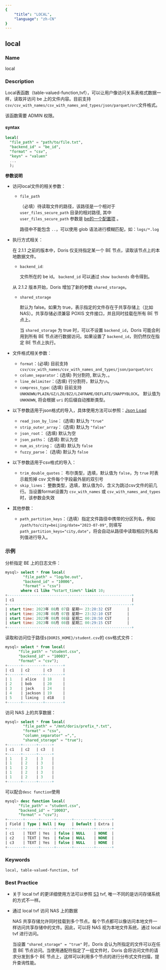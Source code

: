 ```yaml
---
{
    "title": "LOCAL",
    "language": "zh-CN"
}
---
```


<!--
Licensed to the Apache Software Foundation (ASF) under one
or more contributor license agreements.  See the NOTICE file
distributed with this work for additional information
regarding copyright ownership.  The ASF licenses this file
to you under the Apache License, Version 2.0 (the
"License"); you may not use this file except in compliance
with the License.  You may obtain a copy of the License at

  http://www.apache.org/licenses/LICENSE-2.0

Unless required by applicable law or agreed to in writing,
software distributed under the License is distributed on an
"AS IS" BASIS, WITHOUT WARRANTIES OR CONDITIONS OF ANY
KIND, either express or implied.  See the License for the
specific language governing permissions and limitations
under the License.
-->

## local

### Name

local

### Description

Local表函数（table-valued-function,tvf），可以让用户像访问关系表格式数据一样，读取并访问 be 上的文件内容。目前支持`csv/csv_with_names/csv_with_names_and_types/json/parquet/orc`文件格式。

该函数需要 ADMIN 权限。

#### syntax

```sql
local(
  "file_path" = "path/to/file.txt", 
  "backend_id" = "be_id",
  "format" = "csv",
  "keyn" = "valuen" 
  ...
  );
```

**参数说明**

- 访问local文件的相关参数：

    - `file_path`
    
        （必填）待读取文件的路径，该路径是一个相对于 `user_files_secure_path` 目录的相对路径, 其中 `user_files_secure_path` 参数是 [be的一个配置项](../../../admin-manual/config/be-config.md) 。
    
        路径中不能包含 `..`，可以使用 glob 语法进行模糊匹配，如：`logs/*.log`

- 执行方式相关：

    在 2.1.1 之前的版本中，Doris 仅支持指定某一个 BE 节点，读取该节点上的本地数据文件。
    
    - `backend_id`:
    
        文件所在的 be id。 `backend_id` 可以通过 `show backends` 命令得到。
    
    从 2.1.2 版本开始，Doris 增加了新的参数 `shared_storage`。
    
    - `shared_storage`
    
        默认为 false。如果为 true，表示指定的文件存在于共享存储上（比如 NAS）。共享存储必须兼容 POXIS 文件接口，并且同时挂载在所有 BE 节点上。
    
        当 `shared_storage` 为 true 时，可以不设置 `backend_id`，Doris 可能会利用到所有 BE 节点进行数据访问。如果设置了 `backend_id`，则仍然仅在指定 BE 节点上执行。

- 文件格式相关参数：

    - `format`：(必填) 目前支持 `csv/csv_with_names/csv_with_names_and_types/json/parquet/orc`
    - `column_separator`：(选填) 列分割符, 默认为`,`。 
    - `line_delimiter`：(选填) 行分割符，默认为`\n`。
    - `compress_type`: (选填) 目前支持 `UNKNOWN/PLAIN/GZ/LZO/BZ2/LZ4FRAME/DEFLATE/SNAPPYBLOCK`。 默认值为 `UNKNOWN`, 将会根据 `uri` 的后缀自动推断类型。

- 以下参数适用于json格式的导入，具体使用方法可以参照：[Json Load](../../../data-operate/import/import-way/load-json-format.md)

    - `read_json_by_line`： (选填) 默认为 `"true"`
    - `strip_outer_array`： (选填) 默认为 `"false"`
    - `json_root`： (选填) 默认为空
    - `json_paths`： (选填) 默认为空
    - `num_as_string`： (选填) 默认为 `false`
    - `fuzzy_parse`： (选填) 默认为 `false`

- 以下参数适用于csv格式的导入：

    - `trim_double_quotes`： 布尔类型，选填，默认值为 `false`，为 `true` 时表示裁剪掉 csv 文件每个字段最外层的双引号
    - `skip_lines`： 整数类型，选填，默认值为0，含义为跳过csv文件的前几行。当设置format设置为 `csv_with_names` 或 `csv_with_names_and_types` 时，该参数会失效 

- 其他参数：
    - `path_partition_keys`：（选填）指定文件路径中携带的分区列名，例如 `/path/to/city=beijing/date="2023-07-09"`, 则填写 `path_partition_keys="city,date"`，将会自动从路径中读取相应列名和列值进行导入。

### 示例

分析指定 BE 上的日志文件：

```sql
mysql> select * from local(
        "file_path" = "log/be.out",
        "backend_id" = "10006",
        "format" = "csv")
       where c1 like "%start_time%" limit 10;
+--------------------------------------------------------+
| c1                                                     |
+--------------------------------------------------------+
| start time: 2023年 08月 07日 星期一 23:20:32 CST       |
| start time: 2023年 08月 07日 星期一 23:32:10 CST       |
| start time: 2023年 08月 08日 星期二 00:20:50 CST       |
| start time: 2023年 08月 08日 星期二 00:29:15 CST       |
+--------------------------------------------------------+
```

读取和访问位于路径`${DORIS_HOME}/student.csv`的 csv格式文件：

```sql
mysql> select * from local(
      "file_path" = "student.csv", 
      "backend_id" = "10003", 
      "format" = "csv");
+------+---------+--------+
| c1   | c2      | c3     |
+------+---------+--------+
| 1    | alice   | 18     |
| 2    | bob     | 20     |
| 3    | jack    | 24     |
| 4    | jackson | 19     |
| 5    | liming  | d18    |
+------+---------+--------+
```

访问 NAS 上的共享数据：

```sql
mysql> select * from local(
        "file_path" = "/mnt/doris/prefix_*.txt",
        "format" = "csv",
        "column_separator" =",",
        "shared_storage" = "true");
+------+------+------+
| c1   | c2   | c3   |
+------+------+------+
| 1    | 2    | 3    |
| 1    | 2    | 3    |
| 1    | 2    | 3    |
| 1    | 2    | 3    |
| 1    | 2    | 3    |
+------+------+------+
```

可以配合`desc function`使用

```sql
mysql> desc function local(
      "file_path" = "student.csv", 
      "backend_id" = "10003", 
      "format" = "csv");
+-------+------+------+-------+---------+-------+
| Field | Type | Null | Key   | Default | Extra |
+-------+------+------+-------+---------+-------+
| c1    | TEXT | Yes  | false | NULL    | NONE  |
| c2    | TEXT | Yes  | false | NULL    | NONE  |
| c3    | TEXT | Yes  | false | NULL    | NONE  |
+-------+------+------+-------+---------+-------+
```

### Keywords

    local, table-valued-function, tvf

### Best Practice

- 关于 local tvf 的更详细使用方法可以参照 [S3](./s3.md) tvf, 唯一不同的是访问存储系统的方式不一样。

- 通过 local tvf 访问 NAS 上的数据

    NAS 共享存储允许同时挂载到多个节点。每个节点都可以像访问本地文件一样访问共享存储中的文件。因此，可以将 NAS 视为本地文件系统，通过 local tvf 进行访问。

    当设置 `"shared_storage" = "true"` 时，Doris 会认为所指定的文件可以在任意 BE 节点访问。当使用通配符指定了一组文件时，Doris 会将访问文件的请求分发到多个 BE 节点上，这样可以利用多个节点的进行分布式文件扫描，提升查询性能。









